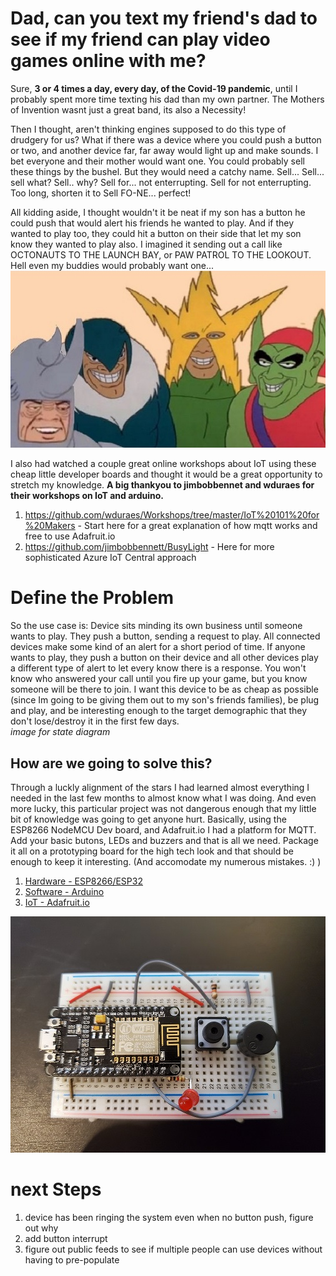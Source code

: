 # Dad, can you text my friend's dad to see if my friend can play video games online with me?

Sure, **3 or 4 times a day, every day, of the Covid-19 pandemic**, until I probably spent more time texting his dad than my own partner. The Mothers of Invention wasnt just a great band, its also a Necessity!

Then I thought, aren't thinking engines supposed to do this type of drudgery for us? What if there was a device where you could push a button or two, and another device far, far away would light up and make sounds. I bet everyone and their mother would want one. You could probably sell these things by the bushel. But they would need a catchy name. Sell... Sell... sell what? Sell.. why? Sell for... not enterrupting. Sell for not enterrupting. Too long, shorten it to Sell FO-NE... perfect!

All kidding aside, I thought wouldn't it be neat if my son has a button he could push that would alert his friends he wanted to play. And if they wanted to play too, they could hit a button on their side that let my son know they wanted to play also. I imagined it sending out a call like OCTONAUTS TO THE LAUNCH BAY, or PAW PATROL TO THE LOOKOUT. Hell even my buddies would probably want one...   
![meandtheboys](/images/meandtheboys.jpg) <br>

I also had watched a couple great online workshops about IoT using these cheap little developer boards and thought it would be a great opportunity to stretch my knowledge. **A big thankyou to jimbobbennet and wduraes for their workshops on IoT and arduino.**  
1. https://github.com/wduraes/Workshops/tree/master/IoT%20101%20for%20Makers - Start here for a great explanation of how mqtt works and free to use Adafruit.io
2. https://github.com/jimbobbennett/BusyLight - Here for more sophisticated Azure IoT Central approach

# Define the Problem
  So the use case is: Device sits minding its own business until someone wants to play. They push a button, sending a request to play. All connected devices make some kind of an alert for a short period of time. If anyone wants to play,  they push a button on their device and all other devices play a different type of alert to let every know there is a response. You won't know who answered your call until you fire up your game, but you know someone will be there to join. 
  I want this device to be as cheap as possible (since Im going to be giving them out to my son's friends families), be plug and play, and be interesting enough to the target demographic that they don't lose/destroy it in the first few days.
<br>*image for state diagram*

## How are we going to solve this?
Through a luckly alignment of the stars I had learned almost everything I needed in the last few months to almost know what I was doing. And even more lucky, this particular project was not dangerous enough that my little bit of knowledge was going to get anyone hurt. Basically, using the ESP8266 NodeMCU Dev board, and Adafruit.io I had a platform for MQTT. Add your basic butons, LEDs and buzzers and that is all we need. Package it all on a prototyping board for the high tech look and that should be enough to keep it interesting. (And accomodate my numerous mistakes. :) )
1. [Hardware - ESP8266/ESP32](/steps/hardware.md)
2. [Software - Arduino](/steps/software.md)
3. [IoT - Adafruit.io](/steps/adafruitio.md)

![Shazam!](/images/final_pager.jpg)
# next Steps
1. device has been ringing the system even when no button push, figure out why
3. add button interrupt
2. figure out public feeds to see if multiple people can use devices without having to pre-populate 
